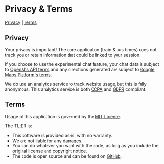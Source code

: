 # Privacy & Terms

[Privacy](#privacy) | [Terms](#terms)

## Privacy

Your privacy is important! The core application (train & bus times) does not track you or retain information that could be linked to your session.

If you choose to use the experimental chat feature, your chat data is subject to [OpenAI's API terms](https://openai.com/policies/business-terms) and any directions generated are subject to [Google Maps Platform's terms](https://cloud.google.com/maps-platform/terms).

We do use an analytics service to track website usage, but this is fully anonymous. This analytics service is both [CCPA](https://oag.ca.gov/privacy/ccpa) and [GDPR](https://gdpr-info.eu/) compliant.

## Terms

Usage of this application is governed by the [MIT License](https://en.wikipedia.org/wiki/MIT_License).

The TL;DR is:

- This software is provided as-is, with no warranty.
- We are not liable for any damages.
- You can do whatever you want with the code, as long as you include the original license and copyright notice.
- The code is open source and can be found on [GitHub](https://github.com/cedarbaum/closingdoors.nyc).
